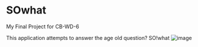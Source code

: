 # SOwhat

My Final Project for CB-WD-6

This application attempts to answer the age old question? SO!what
![image](https://user-images.githubusercontent.com/77979565/115940715-97806a80-a470-11eb-8d4a-6e08388b8449.png)
